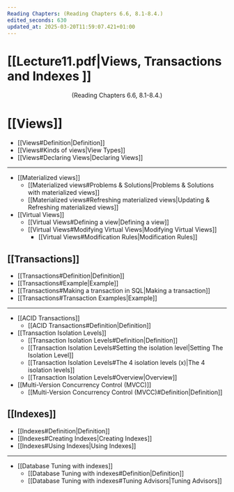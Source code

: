 ```yaml
---
Reading Chapters: (Reading Chapters 6.6, 8.1-8.4.)
edited_seconds: 630
updated_at: 2025-03-20T11:59:07.421+01:00
---
```

# [[Lecture11.pdf|Views, Transactions and Indexes ]]
<center> (Reading Chapters 6.6, 8.1-8.4.) </center>


# [[Views]]

- [[Views#Definition|Definition]]
- [[Views#Kinds of views|View Types]]
- [[Views#Declaring Views|Declaring Views]]
---
- [[Materialized views]]
	- [[Materialized views#Problems & Solutions|Problems & Solutions with materialized views]]
	- [[Materialized views#Refreshing materialized views|Updating & Refreshing materialized views]]
- [[Virtual Views]]
	- [[Virtual Views#Defining a view|Defining a view]]
	- [[Virtual Views#Modifying Virtual Views|Modifying Virtual Views]]
		- [[Virtual Views#Modification Rules|Modification Rules]]
## [[Transactions]]
- [[Transactions#Definition|Definition]]
- [[Transactions#Example|Example]]
- [[Transactions#Making a transaction in SQL|Making a transaction]]
 - [[Transactions#Transaction Examples|Example]]
---
- [[ACID Transactions]]
	- [[ACID Transactions#Definition|Definition]]
- [[Transaction Isolation Levels]]
	- [[Transaction Isolation Levels#Definition|Definition]]
	- [[Transaction Isolation Levels#Setting the isolation level|Setting The Isolation Level]]
	- [[Transaction Isolation Levels#The 4 isolation levels (x)|The 4 isolation levels]]
	- [[Transaction Isolation Levels#Overview|Overview]]
- [[Multi-Version Concurrency Control (MVCC)]]
	- [[Multi-Version Concurrency Control (MVCC)#Definition|Definition]]
## [[Indexes]]
- [[Indexes#Definition|Definition]]
- [[Indexes#Creating Indexes|Creating Indexes]]
- [[Indexes#Using Indexes|Using Indexes]]
---
- [[Database Tuning with indexes]]
	- [[Database Tuning with indexes#Definition|Definition]]
	- [[Database Tuning with indexes#Tuning Advisors|Tuning Advisors]]


